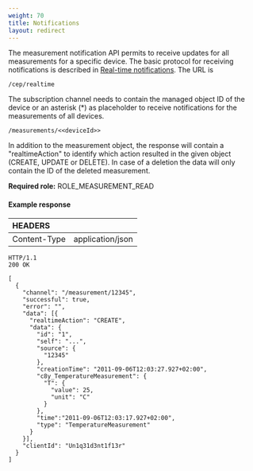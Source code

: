```yaml
---
weight: 70
title: Notifications
layout: redirect
---
```


The measurement notification API permits to receive updates for all measurements for a specific device.
The basic protocol for receiving notifications is described in [Real-time notifications](/reference/real-time-notifications). The URL is

```http
/cep/realtime
```
The subscription channel needs to contain the managed object ID of the device or an asterisk (*) as placeholder to receive notifications for the measurements of all devices.

```http
/measurements/<<deviceId>>
```

In addition to the measurement object, the response will contain a "realtimeAction" to identify which action resulted in the given object (CREATE, UPDATE or DELETE). In case of a deletion the data will only contain the ID of the deleted measurement.

**Required role:** ROLE\_MEASUREMENT\_READ

#### Example response

|HEADERS||
|:---|:---|
|Content-Type|application/json

```http
HTTP/1.1
200 OK

[
  {
    "channel": "/measurement/12345",
    "successful": true,
    "error": "",
    "data": [{
      "realtimeAction": "CREATE",
      "data": {
        "id": "1",
        "self": "...",
        "source": {
          "12345"
        },
        "creationTime": "2011-09-06T12:03:27.927+02:00",
        "c8y_TemperatureMeasurement": {
          "T": {
            "value": 25,
            "unit": "C"
          }
        },
        "time":"2011-09-06T12:03:17.927+02:00",
        "type": "TemperatureMeasurement"
      }
    }],
    "clientId": "Un1q31d3nt1f13r"
  }
]
```
